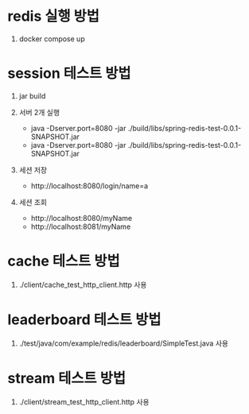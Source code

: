 # redis 실행 방법
1. docker compose up

# session 테스트 방법
1. jar build
   
2. 서버 2개 실행
    - java -Dserver.port=8080 -jar ./build/libs/spring-redis-test-0.0.1-SNAPSHOT.jar
    - java -Dserver.port=8080 -jar ./build/libs/spring-redis-test-0.0.1-SNAPSHOT.jar
    
3. 세션 저장 
   - http://localhost:8080/login/name=a
    
4. 세션 조회
    - http://localhost:8080/myName
    - http://localhost:8081/myName 
   
# cache 테스트 방법
1. ./client/cache_test_http_client.http 사용

# leaderboard 테스트 방법
1. ./test/java/com/example/redis/leaderboard/SimpleTest.java 사용

# stream 테스트 방법
1. ./client/stream_test_http_client.http 사용